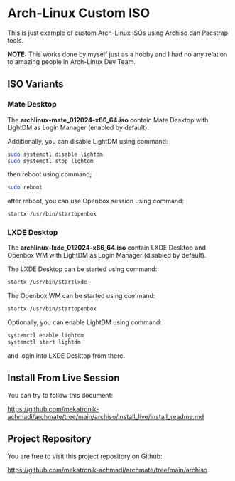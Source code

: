 # Arch-Linux Custom ISO

This is just example of custom Arch-Linux ISOs using Archiso dan Pacstrap tools.

**NOTE:** This works done by myself just as a hobby and I had no any relation to amazing people in Arch-Linux Dev Team.

## ISO Variants

### Mate Desktop

The **archlinux-mate_012024-x86_64.iso** contain Mate Desktop with LightDM as Login Manager (enabled by default).

Additionally, you can disable LightDM using command:

```sh
sudo systemctl disable lightdm
sudo systemctl stop lightdm
```

then reboot using command;

```sh
sudo reboot
```

after reboot, you can use Openbox session using command:

```sh
startx /usr/bin/startopenbox
```

### LXDE Desktop

The **archlinux-lxde_012024-x86_64.iso** contain LXDE Desktop and Openbox WM with LightDM as Login Manager (disabled by default).

The LXDE Desktop can be started using command:

```sh
startx /usr/bin/startlxde
```

The Openbox WM can be started using command:

```sh
startx /usr/bin/startopenbox
```

Optionally, you can enable LightDM using command:

```sh
systemctl enable lightdm
systemctl start lightdm
```

and login into LXDE Desktop from there.


## Install From Live Session

You can try to follow this document:

https://github.com/mekatronik-achmadi/archmate/tree/main/archiso/install_live/install_readme.md

## Project Repository

You are free to visit this project repository on Github:

https://github.com/mekatronik-achmadi/archmate/tree/main/archiso



